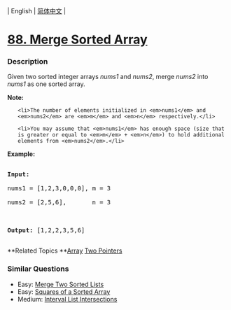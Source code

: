 | English | [简体中文](README.md) |

# [88. Merge Sorted Array](https://leetcode-cn.com/problems/merge-sorted-array)
 ### Description
<p>Given two sorted integer arrays <em>nums1</em> and <em>nums2</em>, merge <em>nums2</em> into <em>nums1</em> as one sorted array.</p>

<p><strong>Note:</strong></p>

<ul>
	<li>The number of elements initialized in <em>nums1</em> and <em>nums2</em> are <em>m</em> and <em>n</em> respectively.</li>
	<li>You may assume that <em>nums1</em> has enough space (size that is greater or equal to <em>m</em> + <em>n</em>) to hold additional elements from <em>nums2</em>.</li>
</ul>

<p><strong>Example:</strong></p>

<pre>
<strong>Input:</strong>
nums1 = [1,2,3,0,0,0], m = 3
nums2 = [2,5,6],       n = 3

<strong>Output:</strong>&nbsp;[1,2,2,3,5,6]
</pre>
**Related Topics	**[Array](https://leetcode-cn.com/tag/array) [Two Pointers](https://leetcode-cn.com/tag/two-pointers) 

### Similar Questions
 - Easy:	[Merge Two Sorted Lists](https://leetcode-cn.com/problems/merge-two-sorted-lists) 
 - Easy:	[Squares of a Sorted Array](https://leetcode-cn.com/problems/squares-of-a-sorted-array) 
 - Medium:	[Interval List Intersections](https://leetcode-cn.com/problems/interval-list-intersections) 
